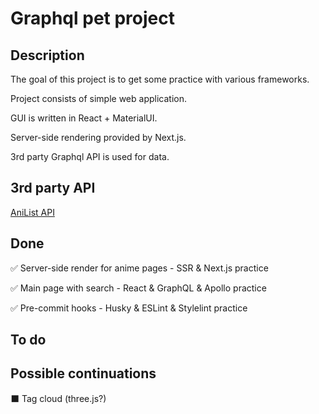 # Graphql pet project

## Description

The goal of this project is to get some practice with various frameworks.

Project consists of simple web application.

GUI is written in React + MaterialUI.

Server-side rendering provided by Next.js.

3rd party Graphql API is used for data.

## 3rd party API

[AniList API](https://anilist.gitbook.io/anilist-apiv2-docs/overview/overview)

## Done

✅ Server-side render for anime pages - SSR & Next.js practice

✅ Main page with search - React & GraphQL & Apollo practice

✅ Pre-commit hooks - Husky & ESLint & Stylelint practice

## To do

## Possible continuations

⬛ Tag cloud (three.js?)
